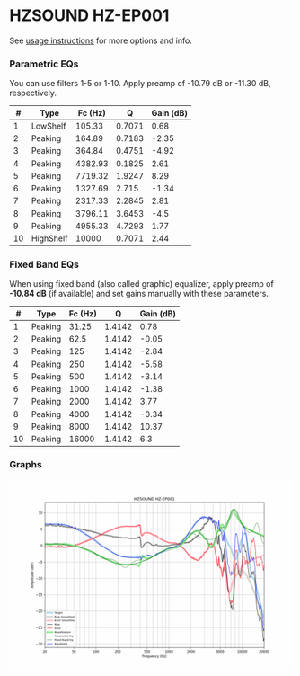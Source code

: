 # HZSOUND HZ-EP001
See [usage instructions](https://github.com/jaakkopasanen/AutoEq#usage) for more options and info.

### Parametric EQs
You can use filters 1-5 or 1-10. Apply preamp of -10.79 dB or -11.30 dB, respectively.

|   # | Type      |   Fc (Hz) |      Q |   Gain (dB) |
|-----|-----------|-----------|--------|-------------|
|   1 | LowShelf  |    105.33 | 0.7071 |        0.68 |
|   2 | Peaking   |    164.89 | 0.7183 |       -2.35 |
|   3 | Peaking   |    364.84 | 0.4751 |       -4.92 |
|   4 | Peaking   |   4382.93 | 0.1825 |        2.61 |
|   5 | Peaking   |   7719.32 | 1.9247 |        8.29 |
|   6 | Peaking   |   1327.69 | 2.715  |       -1.34 |
|   7 | Peaking   |   2317.33 | 2.2845 |        2.81 |
|   8 | Peaking   |   3796.11 | 3.6453 |       -4.5  |
|   9 | Peaking   |   4955.33 | 4.7293 |        1.77 |
|  10 | HighShelf |  10000    | 0.7071 |        2.44 |

### Fixed Band EQs
When using fixed band (also called graphic) equalizer, apply preamp of **-10.84 dB** (if available) and set gains manually with these parameters.

|   # | Type    |   Fc (Hz) |      Q |   Gain (dB) |
|-----|---------|-----------|--------|-------------|
|   1 | Peaking |     31.25 | 1.4142 |        0.78 |
|   2 | Peaking |     62.5  | 1.4142 |       -0.05 |
|   3 | Peaking |    125    | 1.4142 |       -2.84 |
|   4 | Peaking |    250    | 1.4142 |       -5.58 |
|   5 | Peaking |    500    | 1.4142 |       -3.14 |
|   6 | Peaking |   1000    | 1.4142 |       -1.38 |
|   7 | Peaking |   2000    | 1.4142 |        3.77 |
|   8 | Peaking |   4000    | 1.4142 |       -0.34 |
|   9 | Peaking |   8000    | 1.4142 |       10.37 |
|  10 | Peaking |  16000    | 1.4142 |        6.3  |

### Graphs
![](./HZSOUND%20HZ-EP001.png)
